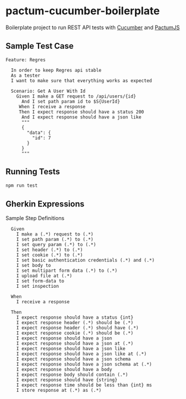 # pactum-cucumber-boilerplate

Boilerplate project to run REST API tests with [Cucumber](https://cucumber.io) and [PactumJS](https://pactumjs.github.io)

## Sample Test Case

```gherkin
Feature: Regres

  In order to keep Regres api stable
  As a tester
  I want to make sure that everything works as expected
  
  Scenario: Get A User With Id
    Given I make a GET request to /api/users/{id}
      And I set path param id to $S{UserId}
     When I receive a response
     Then I expect response should have a status 200
      And I expect response should have a json like
      """
      {
        "data": {
          "id": 7
        }
      }
      """
```

## Running Tests

```sh
npm run test
```

## Gherkin Expressions

Sample Step Definitions

```gherkin
  Given
    I make a (.*) request to (.*)
    I set path param (.*) to (.*)
    I set query param (.*) to (.*)
    I set header (.*) to (.*)
    I set cookie (.*) to (.*)
    I set basic authentication credentials (.*) and (.*)
    I set body to
    I set multipart form data (.*) to (.*)
    I upload file at (.*)
    I set form-data to
    I set inspection
  
  When
    I receive a response
  
  Then
    I expect response should have a status {int}
    I expect response header (.*) should be (.*)
    I expect response header (.*) should have (.*)
    I expect response cookie (.*) should be (.*)
    I expect response should have a json
    I expect response should have a json at (.*)
    I expect response should have a json like
    I expect response should have a json like at (.*)
    I expect response should have a json schema
    I expect response should have a json schema at (.*)
    I expect response should have a body
    I expect response body should contain (.*)
    I expect response should have {string}
    I expect response time should be less than {int} ms
    I store response at (.*) as (.*)
```
